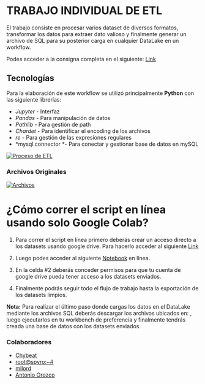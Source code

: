 # TRABAJO INDIVIDUAL DE ETL 

El trabajo consiste en procesar varios dataset de diversos formatos, transformar los datos para extraer dato valioso y finalmente generar un archivo de SQL para su posterior carga en cualquier DataLake en un workflow. 

Podes acceder a la consigna completa en el siguiente: [Link](https://github.com/soyHenry/PI01_DATA_ENGINEERING "Link")

## Tecnologías 

Para la elaboración de este workflow se utilizó principalmente **Python** con las siguiente librerías: 
- *Jupyter* - Interfaz 
- *Pandas* - Para manipulación de datos
- *Pathlib* - Para gestión de path 
- *Chardet* - Para identificar el encoding de los archivos 
- *re* - Para gestión de las expresiones regulares
- *mysql.connector *- Para conectar y gestionar base de datos en mySQL

[![Proceso de ETL](https://github.com/LilaAlvesDC/workflow_ETL/blob/main/_str/3.%20Workflow.jpg "Proceso de ETL")](https://github.com/LilaAlvesDC/workflow_ETL/blob/main/_str/3.%20Workflow.jpg "Proceso de ETL")

### Archivos Originales

[![Archivos](https://github.com/LilaAlvesDC/workflow_ETL/blob/main/_str/1%20Archivos.JPG "Archivos")](https://github.com/LilaAlvesDC/workflow_ETL/blob/main/_str/1%20Archivos.JPG "Archivos")


# ¿Cómo correr el script en línea usando solo Google Colab? 

1. Para correr el script en línea primero deberás crear un acceso directo a los datasets usando google drive. Para hacerlo acceder al siguiente [Link](http://drive.google.com/drive/folders/1Rsq-HHomPtQwy7RIWQ574wKcf56LiGq1 "Link") 

2. Luego podes acceder al siguiente [Notebook](https://colab.research.google.com/drive/17YMz4FL8vhD23dS5F3eX6cSC6mUJIgMC?usp=sharing "Notebook") en línea.

3. En la celda #2 deberás conceder permisos para que tu cuenta de google drive pueda tener acceso a los datasets enviados. 

4. Finalmente podrás seguir todo el flujo de trabajo hasta la exportación de los datasets limpios.

**Nota:** Para realizar el último paso donde cargas los datos en el DataLake mediante los archivos SQL deberás descargar los archivos ubicados en: , luego ejecutarlos en tu workbench de preferencia y finalmente tendrás creada una base de datos con los datasets enviados.

### Colaboradores

- [Chybeat](https://github.com/chybeat)
- [root@spyro:~#](https://github.com/rootspyro)
- [milord](https://github.com/milord)
- [Antonio Orozco](https://github.com/aorozco-caemsa)
